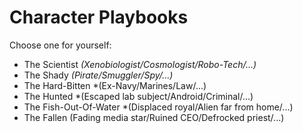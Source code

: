 # Character Playbooks
Choose one for yourself:
- The Scientist *(Xenobiologist/Cosmologist/Robo-Tech/...)*
- The Shady *(Pirate/Smuggler/Spy/...)*
- The Hard-Bitten *(Ex-Navy/Marines/Law/...)
- The Hunted *(Escaped lab subject/Android/Criminal/...)
- The Fish-Out-Of-Water *(Displaced royal/Alien far from home/...)
- The Fallen (Fading media star/Ruined CEO/Defrocked priest/...)
